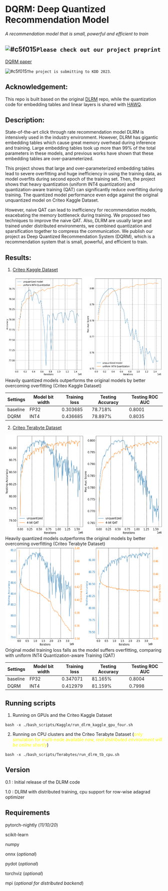 DQRM: Deep Quantized Recommendation Model
=================================================================================
*A recommendation model that is small, powerful and efficient to train* 

## ![#c5f015](https://placehold.co/15x15/c5f015/c5f015.png)`Please check out our project preprint`
[DQRM paper](./DQRM__Deep_learning_Quantized_Recommender_System_Model.pdf) 

![#c5f015](https://placehold.co/15x15/c5f015/c5f015.png)`The project is submitting to KDD 2023`. 

Acknowledgement: 
------------
This repo is built based on the original [DLRM](https://github.com/facebookresearch/dlrm) repo, while the quantization code for embedding tables and linear layers is shared with [HAWQ](https://github.com/Zhen-Dong/HAWQ). 

Description: 
------------
State-of-the-art click through rate recommendation model DLRM is intensively used in the industry environment. However, DLRM has gigantic embedding tables which cause great memory overhead during inference and training. Large embedding tables took up more than 99% of the total parameters in these models, and previous works have shown that these embedding tables are over-parameterized. 

This project shows that large and over-parameterized embedding tables lead to severe overfitting and huge inefficiency in using the training data, as model overfits during second epoch of the training set. Then, the project shows that heavy quantization (uniform INT4 quantization) and quantization-aware training (QAT) can significantly reduce overfitting during training. The quantized model performance even edge against the original unquantized model on Criteo Kaggle Dataset. 

However, naive QAT can lead to inefficiency for recommendation models, exacebating the memory bottleneck during training. We proposed two techniques to improve the naive QAT. Also, DLRM are usually large and trained under distributed environments, we combined quantization and sparsification together to compress the communication. We publish our project as Deep Quantized Recommendation System (DQRM), which is a recommendation system that is small, powerful, and efficient to train. 

Results: 
------------
1) [Criteo Kaggle Dataset](https://ailab.criteo.com/ressources/) 

<img src="./kaggle_unquantized.png" width="900" height="320">
Heavily quantized models outperforms the original models by better overcoming overfitting (Criteo Kaggle Dataset)

| Settings    | Model bit width | Training loss | Testing Accuracy | Testing ROC AUC | 
| ----------- | ----------- | ----------- | ----------- | ----------- | 
| baseline      |   FP32     | 0.303685 | 78.718% | 0.8001 | 
| DQRM   | INT4       | 0.436685 | 78.897% | 0.8035 | 

2) [Criteo Terabyte Dataset](https://labs.criteo.com/2013/12/download-terabyte-click-logs/) 

<img src="./dlrm_terabyte.png" width="900" height="320">
Heavily quantized models outperforms the original models by better overcoming overfitting (Criteo Terabyte Dataset) 

<img src="./dlrm_terabyte_quantized_3.png" width="900" height="320">
Original model training loss falls as the model suffers overfitting, comparing with uniform INT4 Quantization-aware Training (QAT) 

| Settings    | Model bit width | Training loss | Testing Accuracy | Testing ROC AUC | 
| ----------- | ----------- | ----------- | ----------- | ----------- | 
| baseline      |   FP32     | 0.347071 | 81.165% | 0.8004 | 
| DQRM   | INT4       | 0.412979 | 81.159% | 0.7998 | 

Running scripts 
------------
1) Running on GPUs and the Criteo Kaggle Dataset 
```
bash -x ./bash_scripts/Kaggle/run_dlrm_kaggle_gpu_four.sh 
``` 
2) Running on CPU clusters and the Criteo Terabyte Dataset (<span style="color:yellow">only simulation for multi-node available now, *real distributed environment will be online shortly*</span>) 
```
bash -x ./bash_scripts/Terabytes/run_dlrm_tb_cpu.sh 
``` 

Version
-------
0.1 : Initial release of the DLRM code

1.0 : DLRM with distributed training, cpu support for row-wise adagrad optimizer

Requirements
------------
pytorch-nightly (*11/10/20*)

scikit-learn

numpy

onnx (*optional*)

pydot (*optional*)

torchviz (*optional*)

mpi (*optional for distributed backend*)

